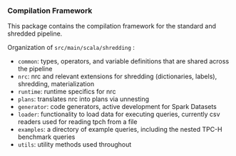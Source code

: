 ### Compilation Framework

This package contains the compilation framework for the standard and shredded pipeline. 

Organization of `src/main/scala/shredding` :
* `common`: types, operators, and variable definitions that are shared across the pipeline
* `nrc`: nrc and relevant extensions for shredding (dictionaries, labels), shredding, materialization
* `runtime`: runtime specifics for nrc
* `plans`: translates nrc into plans via unnesting
* `generator`: code generators, active development for Spark Datasets
* `loader`: functionality to load data for executing queries, currently csv readers used for reading tpch from a file
* `examples`: a directory of example queries, including the nested TPC-H benchmark queries
* `utils`: utility methods used throughout

